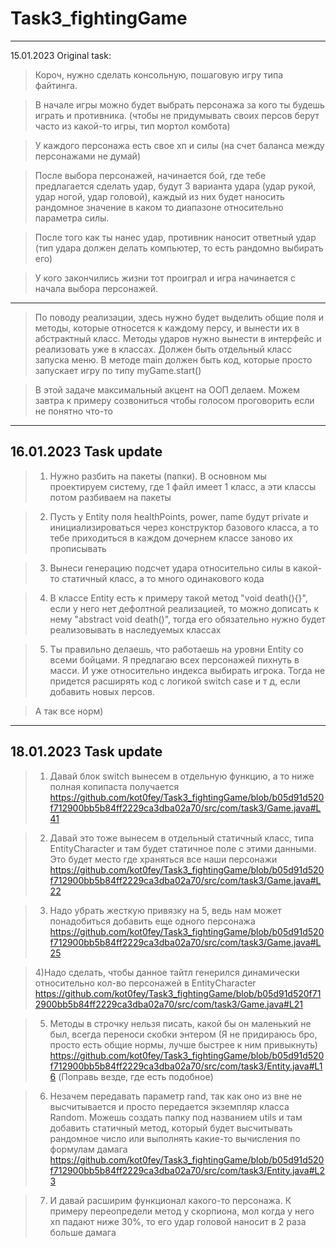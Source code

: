 # Task3_fightingGame
---
15.01.2023 Original task:
>Короч, нужно сделать консольную, пошаговую игру типа файтинга. 

>В начале игры можно будет выбрать персонажа за кого ты будешь играть и противника. (чтобы не придумывать своих персов берут часто из какой-то игры, тип мортол комбота) 

>У каждого персонажа есть свое хп и силы (на счет баланса между персонажами не думай)

>После выбора персонажей, начинается бой, где тебе предлагается сделать удар, будут 3 варианта удара (удар рукой, удар ногой, удар головой), каждый из них будет наносить рандомное значение в каком то диапазоне относительно параметра силы.  

>После того как ты нанес удар, противник наносит ответный удар (тип удара должен делать компьютер, то есть рандомно выбирать его)

>У кого закончились жизни тот проиграл и игра начинается с начала выбора персонажей.

---

>По поводу реализации, здесь нужно будет выделить общие поля и методы, которые относется к каждому персу, и вынести их в абстрактный класс. Методы ударов нужно вынести в интерфейс и реализовать уже в классах. Должен быть отдельный класс запуска меню. В методе main должен быть код, которые просто запускает игру по типу myGame.start()

>В этой задаче максимальный акцент на ООП делаем. Можем завтра к примеру созвониться чтобы голосом проговорить если не понятно что-то
---
16.01.2023 Task update
---
>1) Нужно разбить на пакеты (папки). В основном мы проектируем систему, где 1 файл имеет 1 класс, а эти классы потом разбиваем на пакеты

>2) Пусть у Entity поля healthPoints, power, name будут private и инициализироваться через конструктор базового класса, а то тебе приходиться в каждом дочернем классе заново их прописывать  

>3) Вынеси генерацию подсчет удара относительно силы в какой-то статичный класс, а то много одинакового кода

>4) В классе Entity есть к примеру такой метод "void death(){}", если у него нет дефолтной реализацией, то можно дописать к нему "abstract void death()", тогда его обязательно нужно будет реализовывать в наследуемых классах 

>5) Ты правильно делаешь, что работаешь на уровни Entity со всеми бойцами. Я предлагаю всех персонажей пихнуть в масси. И уже относительно индекса выбирать игрока. Тогда не придется расширять код с логикой switch case и т д, если добавить новых персов.

>А так все норм)
---
18.01.2023 Task update
---
>1) Давай блок switch вынесем в отдельную функцию, а то ниже полная копипаста получается 
https://github.com/kot0fey/Task3_fightingGame/blob/b05d91d520f712900bb5b84ff2229ca3dba02a70/src/com/task3/Game.java#L41

>2) Давай это тоже вынесем в отдельный статичный класс, типа EntityCharacter и там будет статичное поле с этими данными. Это будет место где храняться все наши персонажи
https://github.com/kot0fey/Task3_fightingGame/blob/b05d91d520f712900bb5b84ff2229ca3dba02a70/src/com/task3/Game.java#L22

>3) Надо убрать жесткую привязку на 5, ведь нам может понадобиться добавить еще одного персонажа 
https://github.com/kot0fey/Task3_fightingGame/blob/b05d91d520f712900bb5b84ff2229ca3dba02a70/src/com/task3/Game.java#L25

>4)Надо сделать, чтобы данное тайтл генерился динамически относительно кол-во персонажей в EntityCharacter 
https://github.com/kot0fey/Task3_fightingGame/blob/b05d91d520f712900bb5b84ff2229ca3dba02a70/src/com/task3/Game.java#L21

>5) Методы в строчку нельзя писать, какой бы он маленький не был, всегда переноси скобки энтером (Я не придираюсь бро, просто есть общие нормы, лучше быстрее к ним привыкнуть)
https://github.com/kot0fey/Task3_fightingGame/blob/b05d91d520f712900bb5b84ff2229ca3dba02a70/src/com/task3/Entity.java#L16
(Поправь везде, где есть подобное)

>6) Незачем передавать параметр rand, так как оно из вне не высчитывается и просто передается экземпляр класса Random. Можешь создать папку под названием utils и там добавить статичный метод, который будет высчитывать рандомное число или выполнять какие-то вычисления по формулам дамага
https://github.com/kot0fey/Task3_fightingGame/blob/b05d91d520f712900bb5b84ff2229ca3dba02a70/src/com/task3/Entity.java#L23

>7) И давай расширим функционал какого-то персонажа. К примеру переопредели метод у скорпиона, мол когда у него хп падают ниже 30%, то его удар головой наносит в 2 раза больше дамага
